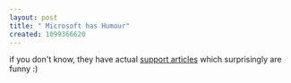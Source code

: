 ```yaml
--- 
layout: post
title: " Microsoft has Humour"
created: 1099366620
---
```

if you don't know, they have actual <a href="http://blogs.msdn.com/sprague/archive/2004/10/31/250235.aspx">support articles</a> which surprisingly are funny :)

